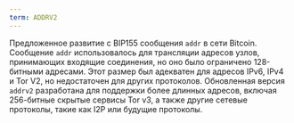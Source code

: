 ```yaml
---
term: ADDRV2
---
```


Предложенное развитие с BIP155 сообщения `addr` в сети Bitcoin. Сообщение `addr` использовалось для трансляции адресов узлов, принимающих входящие соединения, но оно было ограничено 128-битными адресами. Этот размер был адекватен для адресов IPv6, IPv4 и Tor V2, но недостаточен для других протоколов. Обновленная версия `addrv2` разработана для поддержки более длинных адресов, включая 256-битные скрытые сервисы Tor v3, а также другие сетевые протоколы, такие как I2P или будущие протоколы.